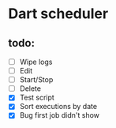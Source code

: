 # Dart scheduler

## todo:
- [ ] Wipe logs 
- [ ] Edit 
- [ ] Start/Stop 
- [ ] Delete
- [x] Test script
- [x] Sort executions by date
- [x] Bug first job didn't show